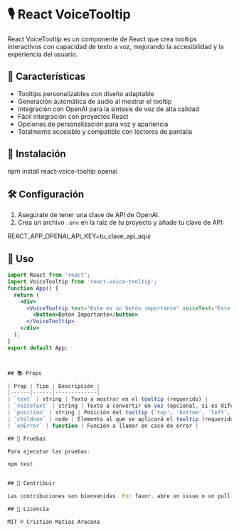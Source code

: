 # 🎙️ React VoiceTooltip

React VoiceTooltip es un componente de React que crea tooltips interactivos con capacidad de texto a voz, mejorando la accesibilidad y la experiencia del usuario.

## 🌟 Características

- Tooltips personalizables con diseño adaptable
- Generación automática de audio al mostrar el tooltip
- Integración con OpenAI para la síntesis de voz de alta calidad
- Fácil integración con proyectos React
- Opciones de personalización para voz y apariencia
- Totalmente accesible y compatible con lectores de pantalla

## 🚀 Instalación


npm install react-voice-tooltip openai



## 🛠️ Configuración

1. Asegúrate de tener una clave de API de OpenAI.
2. Crea un archivo `.env` en la raíz de tu proyecto y añade tu clave de API:


REACT_APP_OPENAI_API_KEY=tu_clave_api_aqui



## 📖 Uso


```jsx
import React from 'react';
import VoiceTooltip from 'react-voice-tooltip';
function App() {
  return (
    <div>
      <VoiceTooltip text="Este es un botón importante" voiceText="Este botón realiza una acción crítica">
        <button>Botón Importante</button>
      </VoiceTooltip>
    </div>
  );
}
export default App;



## 📚 Props

| Prop | Tipo | Descripción |
|------|------|-------------|
| `text` | string | Texto a mostrar en el tooltip (requerido) |
| `voiceText` | string | Texto a convertir en voz (opcional, si es diferente de `text`) |
| `position` | string | Posición del tooltip ('top', 'bottom', 'left', 'right') |
| `children` | node | Elemento al que se aplicará el tooltip (requerido) |
| `onError` | function | Función a llamar en caso de error |

## 🧪 Pruebas

Para ejecutar las pruebas:

npm test


## 🤝 Contribuir

Las contribuciones son bienvenidas. Por favor, abre un issue o un pull request para sugerir cambios o mejoras.

## 📄 Licencia

MIT © Cristian Matias Aracena